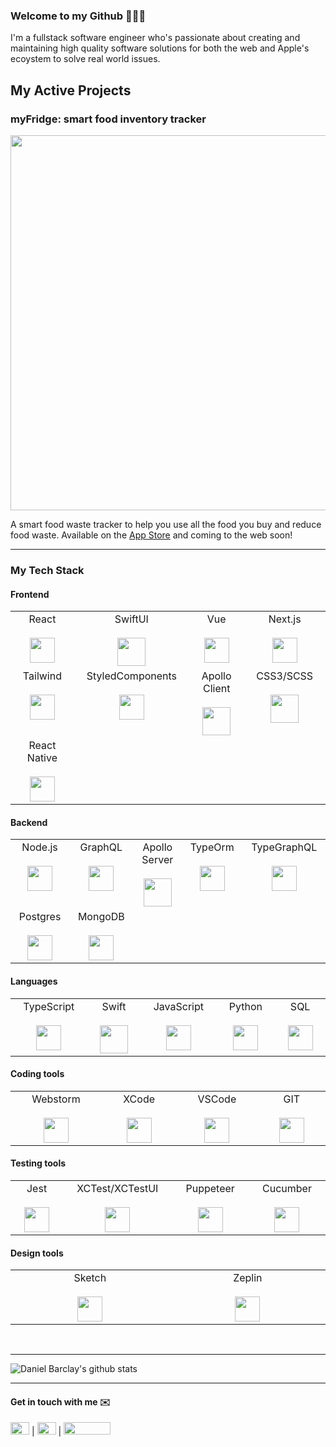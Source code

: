 ### Welcome to my Github 👨🏻‍💻

I'm a fullstack software engineer who's passionate about creating and maintaining high quality software solutions for both the web and Apple's ecoystem to solve real world issues.

## My Active Projects

### myFridge: smart food inventory tracker

<p align="center">
  <img width=600 src="https://user-images.githubusercontent.com/39765499/92406040-ede1a880-f12e-11ea-8e1d-2ea19c0aaf79.png" />
</p>

A smart food waste tracker to help you use all the food you buy and reduce food waste. Available on the [App Store](https://apps.apple.com/gb/app/myfridge/id1526361370) and coming to the web soon!

___  

### My Tech Stack

#### Frontend
<table>
  <tbody>
    <tr valign="top">
      <td width="2%" align="center">
        <span>React</span><br><br>
        <img height="40px" src="https://cdn.svgporn.com/logos/react.svg">
      </td>
      <td width="2%" align="center">
        <span>SwiftUI</span><br><br>
        <img height="45px" src="https://developer.apple.com/assets/elements/icons/swiftui/swiftui-96x96_2x.png">
      </td>
      <td width="2%" align="center">
        <span>Vue</span><br><br>
        <img height="40px" src="https://cdn.svgporn.com/logos/vue.svg">
      </td>
      <td width="2%" align="center">
        <span>Next.js</span><br><br>
        <img height="40px" src="https://upload-icon.s3.us-east-2.amazonaws.com/uploads/icons/png/9114856761551941711-512.png">
      </td>
    </tr>
    <tr valign="top">
      <td width="2%" align="center">
        <span>Tailwind</span><br><br>
        <img height="40px" src="https://cdn.svgporn.com/logos/tailwindcss-icon.svg">
      </td>
      <td width="2%" align="center">
        <span>StyledComponents</span><br><br>
        <img height="40px" src="https://cdn-media-1.freecodecamp.org/images/1*p1TndLk3UsGPBsM7qHPZIw.png">
      </td>
       <td width="2%" align="center">
        <span>Apollo Client</span><br><br>
        <img height="45px" src="https://cdn.svgporn.com/logos/apollostack.svg">
      </td>
      <td width="2%" align="center">
        <span>CSS3/SCSS</span><br><br>
        <img height="45px" src="https://cdn.svgporn.com/logos/sass.svg">
      </td>
    </tr>
    <tr valign="top">
      <td width="2%" align="center">
        <span>React Native</span><br><br>
        <img height="40px" src="https://cdn.svgporn.com/logos/react.svg">
      </td>
    </tr>
    
  </tbody>
</table>

#### Backend
<table>
  <tbody>
    <tr valign="top">
      <td width="2%" align="center">
        <span>Node.js</span><br><br>
        <img height="40px" src="https://cdn.svgporn.com/logos/nodejs.svg">
      </td>
      <td width="2%" align="center">
        <span>GraphQL</span><br><br>
        <img height="40px" src="https://cdn.svgporn.com/logos/graphql.svg">
      </td>
      <td width="2%" align="center">
        <span>Apollo Server</span><br><br>
        <img height="45px" src="https://cdn.svgporn.com/logos/apollostack.svg">
      </td>
      <td width="2%" align="center">
        <span>TypeOrm</span><br><br>
        <img height="40px" src="https://avatars0.githubusercontent.com/u/20165699?s=200&v=4">
      </td>
      <td width="2%" align="center">
        <span>TypeGraphQL</span><br><br>
        <img height="40px" src="https://encrypted-tbn0.gstatic.com/images?q=tbn%3AANd9GcQ-9nuap1K3dMG3Lz-YL126-G7-VbK15rKefA&usqp=CAU">
      </td>
    </tr>
    <tr valign="top">
      <td width="2%" align="center">
        <span>Postgres</span><br><br>
        <img height="40px" src="https://cdn.svgporn.com/logos/postgresql.svg">
      </td>
      <td width="2%" align="center">
        <span>MongoDB</span><br><br>
        <img height="40px" src="https://cdn.svgporn.com/logos/mongodb.svg">
      </td>
    </tr>
    
  </tbody>
</table>

#### Languages
<table>
  <tbody>
    <tr valign="top">
      <td width="2%" align="center">
        <span>TypeScript</span><br><br>
        <img height="40px" src="https://cdn.svgporn.com/logos/typescript-icon.svg">
      </td>
      <td width="2%" align="center">
        <span>Swift</span><br><br>
        <img height="45px" src="https://cdn.svgporn.com/logos/swift.svg">
      </td>
      <td width="2%" align="center">
        <span>JavaScript</span><br><br>
        <img height="40px" src="https://cdn.svgporn.com/logos/javascript.svg">
      </td>
      <td width="2%" align="center">
        <span>Python</span><br><br>
        <img height="40px" src="https://cdn.svgporn.com/logos/python.svg">
      </td>
      <td width="2%" align="center">
        <span>SQL</span><br><br>
        <img height="40px" src="https://user-images.githubusercontent.com/39765499/97807637-d66bfb00-1c59-11eb-8248-b63157cf4ab6.png">
      </td>
    </tr>
  </tbody>
</table>

#### Coding tools
<table>
  <tbody>
    <tr valign="top">
      <td width="2%" align="center">
        <span>Webstorm</span><br><br>
        <img height="40px" src="https://cdn.svgporn.com/logos/webstorm.svg">
      </td>
      <td width="2%" align="center">
        <span>XCode</span><br><br>
        <img height="40px" src="https://developer.apple.com/library/archive/documentation/ToolsLanguages/Conceptual/Xcode_Overview/Art/XcodeIcon_2x.png">
      </td>
      <td width="2%" align="center">
        <span>VSCode</span><br><br>
        <img height="40px" src="https://cdn.svgporn.com/logos/visual-studio-code.svg">
      </td>
      <td width="2%" align="center">
        <span>GIT</span><br><br>
        <img height="40px" src="https://cdn.svgporn.com/logos/git-icon.svg">
      </td>
    </tr>
  </tbody>
</table>

#### Testing tools
<table>
  <tbody>
    <tr valign="top">
      <td width="2%" align="center">
        <span>Jest</span><br><br>
        <img height="40px" src="https://cdn.svgporn.com/logos/jest.svg">
      </td>
      <td width="2%" align="center">
        <span>XCTest/XCTestUI</span><br><br>
        <img height="40px" src="https://blog.scottlogic.com/cbrown/assets/xctest-logo.jpg">
      </td>
      <td width="2%" align="center">
        <span>Puppeteer</span><br><br>
        <img height="40px" src="https://cdn.svgporn.com/logos/puppeteer.svg">
      </td>
      <td width="2%" align="center">
        <span>Cucumber</span><br><br>
        <img height="40px" src="https://cdn.svgporn.com/logos/cucumber.svg">
      </td>
    </tr>
  </tbody>
</table>

#### Design tools
<table>
  <tbody>
    <tr valign="top">
      <td width="2%" align="center">
        <span>Sketch</span><br><br>
        <img height="40px" src="https://cdn.svgporn.com/logos/sketch.svg">
      </td>
      <td width="2%" align="center">
        <span>Zeplin</span><br><br>
        <img height="40px" src="https://cdn.svgporn.com/logos/zeplin.svg">
      </td>
    </tr>
  </tbody>
</table>

<br>

---

![Daniel Barclay's github stats](https://github-readme-stats.vercel.app/api?username=barclayd&count_private=true&show_icons=true)

---

#### Get in touch with me ✉️
[<img width = "30px" height="20px" src="https://cdn.svgporn.com/logos/twitter.svg">](https://twitter.com/danielbarclay)  | [<img  height="20px" width = "30px" src="https://cdn.svgporn.com/logos/github-icon.svg">](https://github.com/barclayd) | [<img width = "75px"  height="20px" src="https://cdn.svgporn.com/logos/linkedin.svg">](https://www.linkedin.com/in/daniel-barclay-74b967152) 

